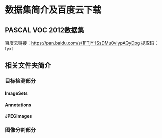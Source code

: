 # 数据集简介及百度云下载

## PASCAL VOC 2012数据集

百度云链接：https://pan.baidu.com/s/1FTjY-ISsDMu0vIypAQyDpg
提取码：fyxt

## 相关文件夹简介

### 目标检测部分

#### ImageSets
#### Annotations
#### JPEGImages

### 图像分割部分
